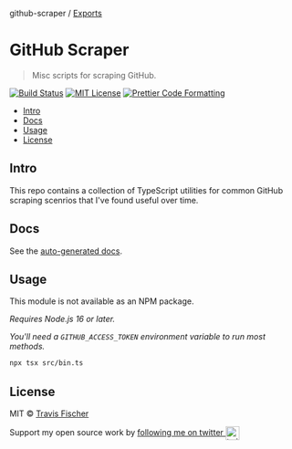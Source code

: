 github-scraper / [Exports](modules.md)

# GitHub Scraper <!-- omit in toc -->

> Misc scripts for scraping GitHub.

[![Build Status](https://github.com/transitive-bullshit/github-scraper/actions/workflows/test.yml/badge.svg)](https://github.com/transitive-bullshit/github-scraper/actions/workflows/test.yml) [![MIT License](https://img.shields.io/badge/license-MIT-blue)](https://github.com/transitive-bullshit/github-scraper/blob/main/license) [![Prettier Code Formatting](https://img.shields.io/badge/code_style-prettier-brightgreen.svg)](https://prettier.io)

- [Intro](#intro)
- [Docs](#docs)
- [Usage](#usage)
- [License](#license)

## Intro

This repo contains a collection of TypeScript utilities for common GitHub scraping scenrios that I've found useful over time.

## Docs

See the [auto-generated docs](./docs/modules.md).

## Usage

This module is not available as an NPM package.

_Requires Node.js 16 or later._

_You'll need a `GITHUB_ACCESS_TOKEN` environment variable to run most methods._

```bash
npx tsx src/bin.ts
```

## License

MIT © [Travis Fischer](https://transitivebullsh.it)

Support my open source work by <a href="https://twitter.com/transitive_bs">following me on twitter <img src="https://storage.googleapis.com/saasify-assets/twitter-logo.svg" alt="twitter" height="24px" align="center"></a>
